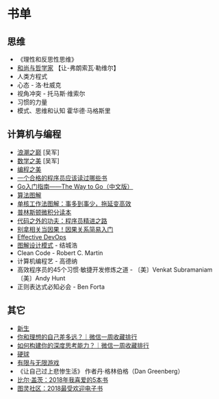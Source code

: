 # 书单

## 思维

- 《理性和反思性思维》
- [和尚与哲学家](https://book.douban.com/subject/1072239/) 【让-弗朗索瓦·勒维尔】
- 人类方程式
- 心态 - 洛·杜威克
- 视角冲突 - 托马斯·维索尔
- 习惯的力量
- 模式、思维和认知 霍华德·马格斯里

## 计算机与编程

- [浪潮之巅](https://book.douban.com/subject/6709783/) [吴军]
- [数学之美](https://book.douban.com/subject/10750155/) [吴军]
- [编程之美](https://book.douban.com/subject/3004255/)
- [一个合格的程序员应该读过哪些书](https://justjavac.com/other/2012/05/15/qualified-programmer-should-read-what-books.html)
- [Go入门指南——The Way to Go（中文版）](http://www.ituring.com.cn/book/1205)
- [算法图解](http://www.ituring.com.cn/book/1864)
- [单核工作法图解：事多到事少，拖延变高效](http://www.ituring.com.cn/book/1925)
- [普林斯顿微积分读本](http://www.ituring.com.cn/book/1623)
- [代码之外的功夫：程序员精进之路](http://www.ituring.com.cn/book/1917)
- [别拿相关当因果！因果关系简易入门](http://www.ituring.com.cn/book/1780)
- [Effective DevOps](https://book.douban.com/subject/26631259/)
- [图解设计模式](http://www.ituring.com.cn/book/1811) - 结城浩
- Clean Code - Robert C. Martin
- 计算机编程艺 -  高德纳
- 高效程序员的45个习惯·敏捷开发修炼之道 - 〔美〕Venkat Subramaniam〔美〕Andy Hunt
- 正则表达式必知必会 - Ben Forta


## 其它

- [新生](https://legacy.gitbook.com/book/xiaolai/reborn/details)
- [你和理想的自己差多远？｜微信一周收藏排行](https://mp.weixin.qq.com/s/dVWb9CMiy6yqX_GgZlumpg)
- [如何构建你的深度思考能力？｜微信一周收藏排行](https://mp.weixin.qq.com/s/sUdtIb4Trmm3eA08TX2C_g?)
- [硬球](https://book.douban.com/subject/1048922/)
- [有限与无限游戏](https://book.douban.com/subject/25742296/)
- 《让自己过上悲惨生活》 作者丹·格林伯格（Dan Greenberg）
- [比尔·盖茨：2018年我喜爱的5本书](https://www.ithome.com/0/398/322.htm)
- [图灵社区：2018最受欢迎电子书](http://www.ituring.com.cn/article/507266)